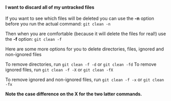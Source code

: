
<!-- ![xxx](https://raw.githubusercontent.com/ChickenKyiv/awesome-git-article/master/img/PR/CreatePR/branch-dropdown.png) -->



#### I want to discard all of my untracked files

If you want to see which files will be deleted you can use the **-n** option before you run the actual command:
`git clean -n`


Then when you are comfortable (because it will delete the files for real!) use the **-f** option:
`git clean -f`

Here are some more options for you to delete directories, files, ignored and non-ignored files

To remove directories, run `git clean -f -d` or `git clean -fd`
To remove ignored files, run `git clean -f -X` or `git clean -fX`

To remove ignored and non-ignored files, run `git clean -f -x` or `git clean -fx`

**Note the case difference on the X for the two latter commands.**
